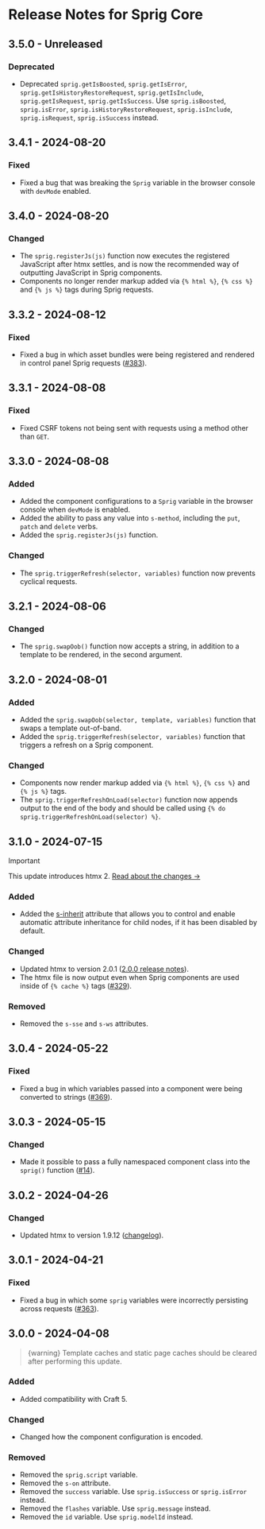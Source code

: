 # Release Notes for Sprig Core

## 3.5.0 - Unreleased

### Deprecated

- Deprecated `sprig.getIsBoosted`, `sprig.getIsError`, `sprig.getIsHistoryRestoreRequest`, `sprig.getIsInclude`, `sprig.getIsRequest`, `sprig.getIsSuccess`. Use `sprig.isBoosted`, `sprig.isError`, `sprig.isHistoryRestoreRequest`, `sprig.isInclude`, `sprig.isRequest`, `sprig.isSuccess` instead.

## 3.4.1 - 2024-08-20

### Fixed

- Fixed a bug that was breaking the `Sprig` variable in the browser console with `devMode` enabled.

## 3.4.0 - 2024-08-20

### Changed

- The `sprig.registerJs(js)` function now executes the registered JavaScript after htmx settles, and is now the recommended way of outputting JavaScript in Sprig components.
- Components no longer render markup added via `{% html %}`, `{% css %}` and `{% js %}` tags during Sprig requests.

## 3.3.2 - 2024-08-12

### Fixed

- Fixed a bug in which asset bundles were being registered and rendered in control panel Sprig requests ([#383](https://github.com/putyourlightson/craft-sprig/issues/383)).

## 3.3.1 - 2024-08-08

### Fixed

- Fixed CSRF tokens not being sent with requests using a method other than `GET`.

## 3.3.0 - 2024-08-08

### Added

- Added the component configurations to a `Sprig` variable in the browser console when `devMode` is enabled.
- Added the ability to pass any value into `s-method`, including the `put`, `patch` and `delete` verbs.
- Added the `sprig.registerJs(js)` function.

### Changed

- The `sprig.triggerRefresh(selector, variables)` function now prevents cyclical requests.

## 3.2.1 - 2024-08-06

### Changed

- The `sprig.swapOob()` function now accepts a string, in addition to a template to be rendered, in the second argument.

## 3.2.0 - 2024-08-01

### Added

- Added the `sprig.swapOob(selector, template, variables)` function that swaps a template out-of-band.
- Added the `sprig.triggerRefresh(selector, variables)` function that triggers a refresh on a Sprig component.

### Changed

- Components now render markup added via `{% html %}`, `{% css %}` and `{% js %}` tags.
- The `sprig.triggerRefreshOnLoad(selector)` function now appends output to the end of the body and should be called using `{% do sprig.triggerRefreshOnLoad(selector) %}`.

## 3.1.0 - 2024-07-15

> [!IMPORTANT]
> This update introduces htmx 2. [Read about the changes →](https://putyourlightson.com/articles/sprig-htmx-2)

### Added

- Added the [s-inherit](https://putyourlightson.com/plugins/sprig#s-inherit) attribute that allows you to control and enable automatic attribute inheritance for child nodes, if it has been disabled by default.

### Changed

- Updated htmx to version 2.0.1 ([2.0.0 release notes](https://htmx.org/posts/2024-06-17-htmx-2-0-0-is-released/)).
- The htmx file is now output even when Sprig components are used inside of `{% cache %}` tags ([#329](https://github.com/putyourlightson/craft-sprig/issues/329)).

### Removed

- Removed the `s-sse` and `s-ws` attributes.

## 3.0.4 - 2024-05-22

### Fixed

- Fixed a bug in which variables passed into a component were being converted to strings ([#369](https://github.com/putyourlightson/craft-sprig-core/issues/369)).

## 3.0.3 - 2024-05-15

### Changed

- Made it possible to pass a fully namespaced component class into the `sprig()` function ([#14](https://github.com/putyourlightson/craft-sprig-core/issues/14)).

## 3.0.2 - 2024-04-26

### Changed

- Updated htmx to version 1.9.12 ([changelog](https://github.com/bigskysoftware/htmx/blob/master/CHANGELOG.md#1912---2024-04-17)).

## 3.0.1 - 2024-04-21

### Fixed

- Fixed a bug in which some `sprig` variables were incorrectly persisting across requests ([#363](https://github.com/putyourlightson/craft-sprig/issues/363)).

## 3.0.0 - 2024-04-08

> {warning} Template caches and static page caches should be cleared after performing this update.

### Added

- Added compatibility with Craft 5.

### Changed

- Changed how the component configuration is encoded.

### Removed

- Removed the `sprig.script` variable.
- Removed the `s-on` attribute.
- Removed the `success` variable. Use `sprig.isSuccess` or `sprig.isError` instead.
- Removed the `flashes` variable. Use `sprig.message` instead.
- Removed the `id` variable. Use `sprig.modelId` instead.
